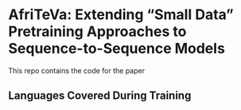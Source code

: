 # AfriTeVa: Extending “Small Data” Pretraining Approaches to Sequence-to-Sequence Models 

This repo contains the code for the paper

## Languages Covered During Training


